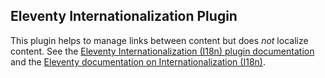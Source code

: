 ## Eleventy Internationalization Plugin

This plugin helps to manage links between content but does *not* localize content. See the [Eleventy Internationalization (I18n) plugin documentation](https://www.11ty.dev/docs/plugins/i18n/) and the [Eleventy documentation on Internationalization (I18n)](https://www.11ty.dev/docs/i18n/).
